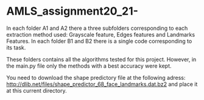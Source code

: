 # AMLS_assignment20_21-

In each folder A1 and A2 there a three subfolders corresponding to each extraction method used: Grayscale feature, Edges features and Landmarks Features. 
In each folder B1 and B2 there is a single code corresponding to its task. 

These folders contains all the algorithms tested for this project. However, in the main.py file only the methods with a best accuracy were kept. 

You need to download the shape predictory file at the following adress: http://dlib.net/files/shape_predictor_68_face_landmarks.dat.bz2 and place it at this current directory. 
